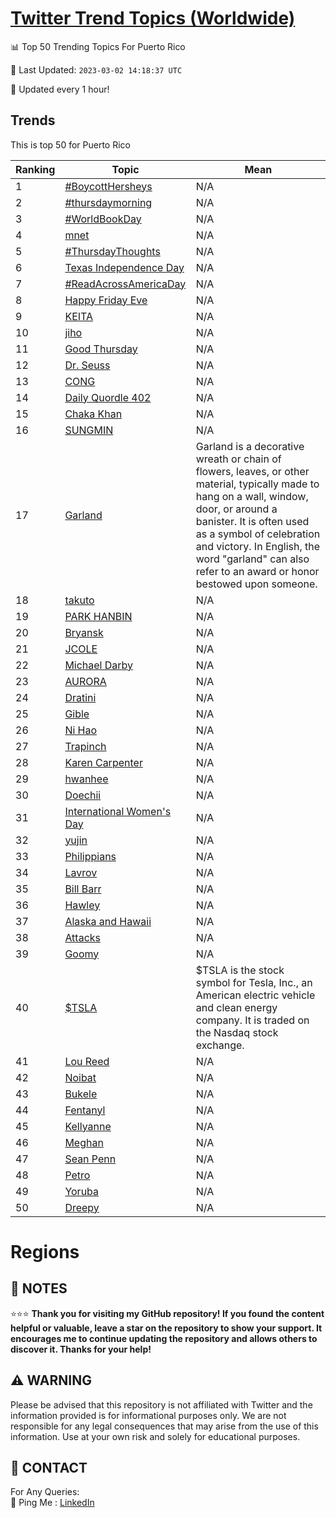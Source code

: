 [Twitter Trend Topics (Worldwide)](https://github.com/ErcinDedeoglu/Twitter-Trend-Topics)
==========


📊 Top 50 Trending Topics For Puerto Rico

📆 Last Updated: `2023-03-02 14:18:37 UTC`

🔧 Updated every 1 hour!


## Trends

This is top 50 for Puerto Rico

| Ranking | Topic | Mean |
| ------- | ------------ | ------------ |
| 1 | [#BoycottHersheys](http://twitter.com/search?q=%23BoycottHersheys) | N/A |
| 2 | [#thursdaymorning](http://twitter.com/search?q=%23thursdaymorning) | N/A |
| 3 | [#WorldBookDay](http://twitter.com/search?q=%23WorldBookDay) | N/A |
| 4 | [mnet](http://twitter.com/search?q=mnet) | N/A |
| 5 | [#ThursdayThoughts](http://twitter.com/search?q=%23ThursdayThoughts) | N/A |
| 6 | [Texas Independence Day](http://twitter.com/search?q=Texas+Independence+Day) | N/A |
| 7 | [#ReadAcrossAmericaDay](http://twitter.com/search?q=%23ReadAcrossAmericaDay) | N/A |
| 8 | [Happy Friday Eve](http://twitter.com/search?q=Happy+Friday+Eve) | N/A |
| 9 | [KEITA](http://twitter.com/search?q=KEITA) | N/A |
| 10 | [jiho](http://twitter.com/search?q=jiho) | N/A |
| 11 | [Good Thursday](http://twitter.com/search?q=Good+Thursday) | N/A |
| 12 | [Dr. Seuss](http://twitter.com/search?q=Dr.+Seuss) | N/A |
| 13 | [CONG](http://twitter.com/search?q=CONG) | N/A |
| 14 | [Daily Quordle 402](http://twitter.com/search?q=Daily+Quordle+402) | N/A |
| 15 | [Chaka Khan](http://twitter.com/search?q=Chaka+Khan) | N/A |
| 16 | [SUNGMIN](http://twitter.com/search?q=SUNGMIN) | N/A |
| 17 | [Garland](http://twitter.com/search?q=Garland) | Garland is a decorative wreath or chain of flowers, leaves, or other material, typically made to hang on a wall, window, door, or around a banister. It is often used as a symbol of celebration and victory. In English, the word "garland" can also refer to an award or honor bestowed upon someone. |
| 18 | [takuto](http://twitter.com/search?q=takuto) | N/A |
| 19 | [PARK HANBIN](http://twitter.com/search?q=PARK+HANBIN) | N/A |
| 20 | [Bryansk](http://twitter.com/search?q=Bryansk) | N/A |
| 21 | [JCOLE](http://twitter.com/search?q=JCOLE) | N/A |
| 22 | [Michael Darby](http://twitter.com/search?q=Michael+Darby) | N/A |
| 23 | [AURORA](http://twitter.com/search?q=AURORA) | N/A |
| 24 | [Dratini](http://twitter.com/search?q=Dratini) | N/A |
| 25 | [Gible](http://twitter.com/search?q=Gible) | N/A |
| 26 | [Ni Hao](http://twitter.com/search?q=Ni+Hao) | N/A |
| 27 | [Trapinch](http://twitter.com/search?q=Trapinch) | N/A |
| 28 | [Karen Carpenter](http://twitter.com/search?q=Karen+Carpenter) | N/A |
| 29 | [hwanhee](http://twitter.com/search?q=hwanhee) | N/A |
| 30 | [Doechii](http://twitter.com/search?q=Doechii) | N/A |
| 31 | [International Women's Day](http://twitter.com/search?q=International+Women%27s+Day) | N/A |
| 32 | [yujin](http://twitter.com/search?q=yujin) | N/A |
| 33 | [Philippians](http://twitter.com/search?q=Philippians) | N/A |
| 34 | [Lavrov](http://twitter.com/search?q=Lavrov) | N/A |
| 35 | [Bill Barr](http://twitter.com/search?q=Bill+Barr) | N/A |
| 36 | [Hawley](http://twitter.com/search?q=Hawley) | N/A |
| 37 | [Alaska and Hawaii](http://twitter.com/search?q=Alaska+and+Hawaii) | N/A |
| 38 | [Attacks](http://twitter.com/search?q=Attacks) | N/A |
| 39 | [Goomy](http://twitter.com/search?q=Goomy) | N/A |
| 40 | [$TSLA](http://twitter.com/search?q=%24TSLA) | $TSLA is the stock symbol for Tesla, Inc., an American electric vehicle and clean energy company. It is traded on the Nasdaq stock exchange. |
| 41 | [Lou Reed](http://twitter.com/search?q=Lou+Reed) | N/A |
| 42 | [Noibat](http://twitter.com/search?q=Noibat) | N/A |
| 43 | [Bukele](http://twitter.com/search?q=Bukele) | N/A |
| 44 | [Fentanyl](http://twitter.com/search?q=Fentanyl) | N/A |
| 45 | [Kellyanne](http://twitter.com/search?q=Kellyanne) | N/A |
| 46 | [Meghan](http://twitter.com/search?q=Meghan) | N/A |
| 47 | [Sean Penn](http://twitter.com/search?q=Sean+Penn) | N/A |
| 48 | [Petro](http://twitter.com/search?q=Petro) | N/A |
| 49 | [Yoruba](http://twitter.com/search?q=Yoruba) | N/A |
| 50 | [Dreepy](http://twitter.com/search?q=Dreepy) | N/A |



# Regions




## 📝 NOTES

⭐⭐⭐ **Thank you for visiting my GitHub repository! If you found the content helpful or valuable, leave a star on the repository to show your support. It encourages me to continue updating the repository and allows others to discover it. Thanks for your help!**


## ⚠️ WARNING

Please be advised that this repository is not affiliated with Twitter and the information provided is for informational purposes only. We are not responsible for any legal consequences that may arise from the use of this information. Use at your own risk and solely for educational purposes.


## 📨 CONTACT

 For Any Queries:  
            🏓 Ping Me : [LinkedIn](https://www.linkedin.com/in/ercindedeoglu/)
